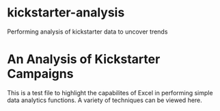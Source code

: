 # kickstarter-analysis
Performing analysis of kickstarter data to uncover trends
# An Analysis of Kickstarter Campaigns
This is a test file to highlight the capabilites of Excel in performing simple data analytics functions. A variety of techniques can be viewed here.

